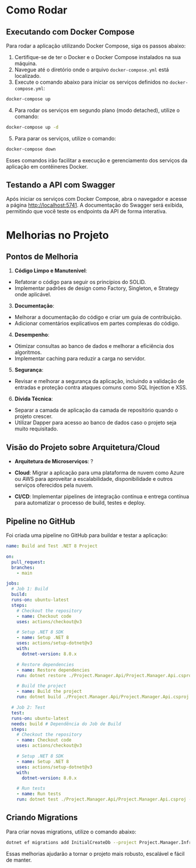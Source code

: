 # Como Rodar

## Executando com Docker Compose

Para rodar a aplicação utilizando Docker Compose, siga os passos abaixo:

1. Certifique-se de ter o Docker e o Docker Compose instalados na sua máquina.
2. Navegue até o diretório onde o arquivo `docker-compose.yml` está localizado.
3. Execute o comando abaixo para iniciar os serviços definidos no `docker-compose.yml`:

```sh
docker-compose up
```

4. Para rodar os serviços em segundo plano (modo detached), utilize o comando:

```sh
docker-compose up -d
```

5. Para parar os serviços, utilize o comando:

```sh
docker-compose down
```

Esses comandos irão facilitar a execução e gerenciamento dos serviços da aplicação em contêineres Docker.

## Testando a API com Swagger

Após iniciar os serviços com Docker Compose, abra o navegador e acesse a página [http://localhost:5741](http://localhost:5741). A documentação do Swagger será exibida, permitindo que você teste os endpoints da API de forma interativa.

# Melhorias no Projeto

## Pontos de Melhoria

1. **Código Limpo e Manutenível**:
  - Refatorar o código para seguir os princípios do SOLID.
  - Implementar padrões de design como Factory, Singleton, e Strategy onde aplicável.

3. **Documentação**:
  - Melhorar a documentação do código e criar um guia de contribuição.
  - Adicionar comentários explicativos em partes complexas do código.

4. **Desempenho**:
  - Otimizar consultas ao banco de dados e melhorar a eficiência dos algoritmos.
  - Implementar caching para reduzir a carga no servidor.

5. **Segurança**:
  - Revisar e melhorar a segurança da aplicação, incluindo a validação de entradas e proteção contra ataques comuns como SQL Injection e XSS.

6. **Dívida Técnica**:
  - Separar a camada de aplicação da camada de repositório quando o projeto crescer.
  - Utilizar Dapper para acesso ao banco de dados caso o projeto seja muito requisitado.

## Visão do Projeto sobre Arquitetura/Cloud

- **Arquitetura de Microserviços**: ?

- **Cloud**: Migrar a aplicação para uma plataforma de nuvem como Azure ou AWS para aproveitar a escalabilidade, disponibilidade e outros serviços oferecidos pela nuvem.

- **CI/CD**: Implementar pipelines de integração contínua e entrega contínua para automatizar o processo de build, testes e deploy.

## Pipeline no GitHub

Foi criada uma pipeline no GitHub para buildar e testar a aplicação:

```yaml
name: Build and Test .NET 8 Project

on:
  pull_request:
  branches:
    - main

jobs:
  # Job 1: Build
  build:
  runs-on: ubuntu-latest
  steps:
    # Checkout the repository
    - name: Checkout code
    uses: actions/checkout@v3

    # Setup .NET 8 SDK
    - name: Setup .NET 8
    uses: actions/setup-dotnet@v3
    with:
      dotnet-version: 8.0.x

    # Restore dependencies
    - name: Restore dependencies
    run: dotnet restore ./Project.Manager.Api/Project.Manager.Api.csproj

    # Build the project
    - name: Build the project
    run: dotnet build ./Project.Manager.Api/Project.Manager.Api.csproj --configuration Release --no-restore

  # Job 2: Test
  test:
  runs-on: ubuntu-latest
  needs: build # Dependência do Job de Build
  steps:
    # Checkout the repository
    - name: Checkout code
    uses: actions/checkout@v3

    # Setup .NET 8 SDK
    - name: Setup .NET 8
    uses: actions/setup-dotnet@v3
    with:
      dotnet-version: 8.0.x

    # Run tests
    - name: Run tests
    run: dotnet test ./Project.Manager.Api/Project.Manager.Api.csproj --configuration Release --no-build --verbosity normal
```

## Criando Migrations

Para criar novas migrations, utilize o comando abaixo:

```sh
dotnet ef migrations add InitialCreateDb --project Project.Manager.Infra.Data --startup-project Project.Manager.Api
```

Essas melhorias ajudarão a tornar o projeto mais robusto, escalável e fácil de manter.
